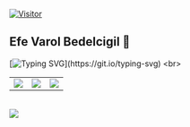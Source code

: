 [![Visitor](https://visitor-badge.laobi.icu/badge?page_id=EfeVaroll.EfeVaroll)](#)
 
## Efe Varol Bedelcigil 👋

[![Typing SVG](https://readme-typing-svg.demolab.com/?width=100&lines=A+self+developing+young+man+who's;into+cyber+security+and+computer+engineering;Follow+for+my+future+projects!)](https://git.io/typing-svg)
<br>

<table class="links">
<tr>
  <td><a href="https://github.com/EfeVaroll">
  <img src="https://img.shields.io/badge/GitHub-100000?style=for-the-badge&logo=github&logoColor=white"></a> 
    
<td><a href="https://www.linkedin.com/in/efevarolbedelcigil/">
<img src="https://img.shields.io/badge/LinkedIn-0077B5?style=for-the-badge&logo=linkedin&logoColor=white"></a> 
  
  <td><a href="https://dev.to/efevaroll">
<img src="https://img.shields.io/badge/dev.to-0A0A0A?style=for-the-badge&logo=dev.to&logoColor=white"></a> 
  </tr>
</table>
<br>
<img align="left" src="https://github-readme-stats.vercel.app/api?username=EfeVaroll&theme=github_dark">
